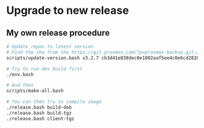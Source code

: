 # Upgrade to new release

## My own release procedure

```bash
# Update repos to latest version
# Find the sha from the https://git.proxmox.com/?p=proxmox-backup.git;a=summary
scripts/update-version.bash v3.2.7 cb3d41e838dec0e1002aaf5ee4c0e6cd28284c74

# Try to run dev build first
./env.bash

# And then
scripts/make-all.bash

# You can then try to compile image
./release.bash build-deb
./release.bash build-tgz
./release.bash client-tgz
```
